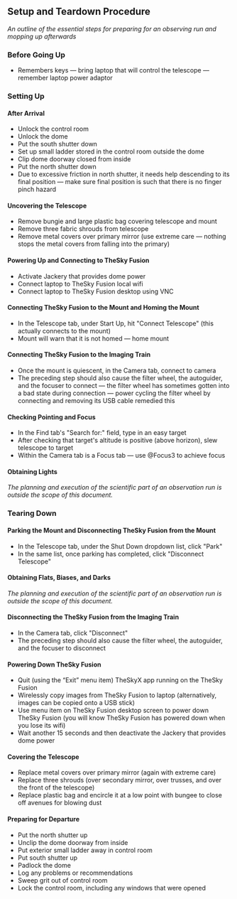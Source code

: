 ## Setup and Teardown Procedure

*An outline of the essential steps for preparing for an observing run and mopping up afterwards*

### Before Going Up

* Remembers keys &mdash; bring laptop that will control the telescope &mdash; remember laptop power adaptor

### Setting Up

#### After Arrival

* Unlock the control room
* Unlock the dome
* Put the south shutter down
* Set up small ladder stored in the control room outside the dome
* Clip dome doorway closed from inside
* Put the north shutter down
* Due to excessive friction in north shutter, it needs help descending to its final position &mdash; make sure final position is such that there is no finger pinch hazard 

#### Uncovering the Telescope

* Remove bungie and large plastic bag covering telescope and mount
* Remove three fabric shrouds from telescope
* Remove metal covers over primary mirror (use extreme care &mdash; nothing stops the metal covers from falling into the primary)

#### Powering Up and Connecting to TheSky Fusion

* Activate Jackery that provides dome power
* Connect laptop to TheSky Fusion local wifi
* Connect laptop to TheSky Fusion desktop using VNC

#### Connecting TheSky Fusion to the Mount and Homing the Mount

* In the Telescope tab, under Start Up, hit "Connect Telescope" (this actually connects to the mount)
* Mount will warn that it is not homed &mdash; home mount

#### Connecting TheSky Fusion to the Imaging Train

* Once the mount is quiescent, in the Camera tab, connect to camera
* The preceding step should also cause the filter wheel, the autoguider, and the focuser to connect &mdash; the filter wheel has sometimes gotten into a bad state during connection &mdash; power cycling the filter wheel by connecting and removing its USB cable remedied this

#### Checking Pointing and Focus

* In the Find tab's "Search for:" field, type in an easy target
* After checking that target's altitude is positive (above horizon), slew telescope to target 
* Within the Camera tab is a Focus tab &mdash; use @Focus3 to achieve focus

#### Obtaining Lights

*The planning and execution of the scientific part of an observation run is outside the scope of this document.*

### Tearing Down

#### Parking the Mount and Disconnecting TheSky Fusion from the Mount

* In the Telescope tab, under the Shut Down dropdown list, click "Park"
* In the same list, once parking has completed, click "Disconnect Telescope"

#### Obtaining Flats, Biases, and Darks

*The planning and execution of the scientific part of an observation run is outside the scope of this document.*

#### Disconnecting the TheSky Fusion from the Imaging Train

* In the Camera tab, click "Disconnect"
* The preceding step should also cause the filter wheel, the autoguider, and the focuser to disconnect

#### Powering Down TheSky Fusion

* Quit (using the &ldquo;Exit&rdquo; menu item) TheSkyX app running on the TheSky Fusion
* Wirelessly copy images from TheSky Fusion to laptop (alternatively, images can be copied onto a USB stick)
* Use menu item on TheSky Fusion desktop screen to power down TheSky Fusion (you will know TheSky Fusion has powered down when you lose its wifi)
* Wait another 15 seconds and then deactivate the Jackery that provides dome power

#### Covering the Telescope

* Replace metal covers over primary mirror (again with extreme care)
* Replace three shrouds (over secondary mirror, over trusses, and over the front of the telescope)
* Replace plastic bag and encircle it at a low point with bungee to close off avenues for blowing dust

#### Preparing for Departure

* Put the north shutter up
* Unclip the dome doorway from inside
* Put exterior small ladder away in control room
* Put south shutter up
* Padlock the dome
* Log any problems or recommendations
* Sweep grit out of control room
* Lock the control room, including any windows that were opened
